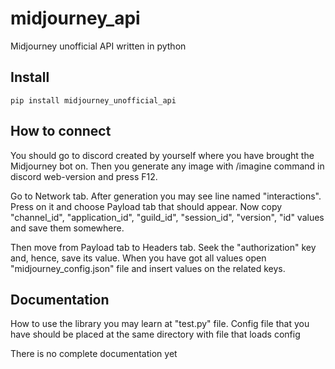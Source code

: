 # midjourney_api

Midjourney unofficial API written in python

## Install
```
pip install midjourney_unofficial_api
```

## How to connect
You should go to discord created by yourself where you have brought the Midjourney bot on. Then you generate any image with /imagine command in discord web-version and press F12. 

Go to Network tab. After generation you may see line named "interactions". Press on it and choose Payload tab that should appear. Now copy "channel_id", "application_id", "guild_id", "session_id", "version", "id" values and save them somewhere.

Then move from Payload tab to Headers tab. Seek the "authorization" key and, hence, save its value. When you have got all values open "midjourney_config.json" file and insert values on the related keys.

## Documentation
How to use the library you may learn at "test.py" file. Config file that you have should be placed at the same directory with file that loads config

There is no complete documentation yet
